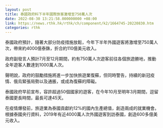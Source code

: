 ```yaml
---
layout: post
title: 泰國政府料下半年國際旅客激增至750萬人次
date: 2022-08-30 13:21:58.000000000 +08:00
link: https://news.rthk.hk/rthk/ch/component/k2/1664745-20220830.htm
categories: rthk
---
```


泰國政府預計，隨著大部分防疫措施放鬆，今年下半年外國遊客將激增至750萬人次，帶來約4000億泰銖，折合約110億美元收入。

政府副發言人預計7月至12月期間，約有750萬人次遊客前往各個旅遊勝地，推動全年遊客人數達到1000萬人次。

聲明說，政府的鼓勵措施將進一步加快旅遊業復蘇，但同時警告，持續的新冠疫情、俄烏緊張局勢以及通脹，或成為復蘇的障礙。

泰國政府早前宣布，容許超過50個國家的遊客，在今年10月至明年3月期間，逗留泰國更長時間，最長可達45天。

在疫情爆發前，旅遊業為泰國貢獻約12%的國內生產總值，創造兩成的就業機會。根據泰國央行資料，2019年有近4000萬人次外國遊客到訪泰國，創造600多億美元收入。
